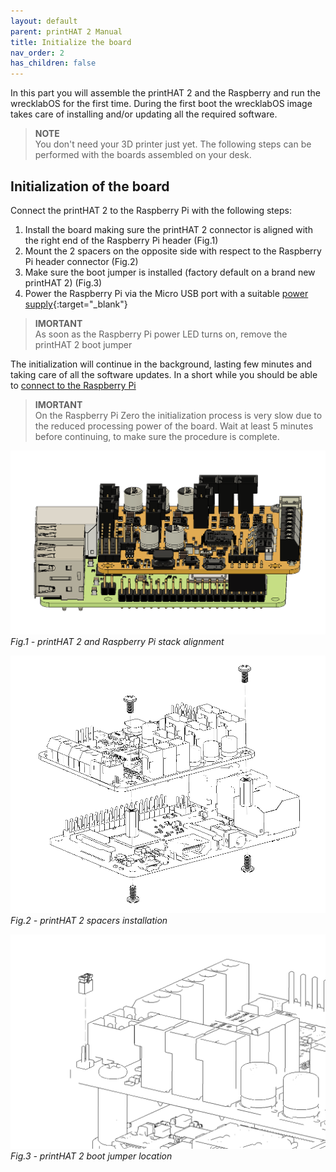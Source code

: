 ```yaml
---
layout: default
parent: printHAT 2 Manual
title: Initialize the board
nav_order: 2
has_children: false
---
```


In this part you will assemble the printHAT 2 and the Raspberry and run the wrecklabOS for the first time. During the first boot the wrecklabOS image takes care of installing and/or updating all the required software.

> **NOTE**  
You don't need your 3D printer just yet. The following steps can be performed with the boards assembled on your desk.

## Initialization of the board

Connect the printHAT 2 to the Raspberry Pi with the following steps:

1. Install the board making sure the printHAT 2 connector is aligned with the right end of the Raspberry Pi header (Fig.1)
2. Mount the 2 spacers on the opposite side with respect to the Raspberry Pi header connector (Fig.2)
3. Make sure the boot jumper is installed (factory default on a brand new printHAT 2) (Fig.3)
4. Power the Raspberry Pi via the Micro USB port with a suitable [power supply](https://www.raspberrypi.org/documentation/hardware/raspberrypi/power/README.md){:target="_blank"}

> **IMORTANT**  
As soon as the Raspberry Pi power LED turns on, remove the printHAT 2 boot jumper

The initialization will continue in the background, lasting few minutes and taking care of all the software updates. In a short while you should be able to [connect to the Raspberry Pi](network)

> **IMORTANT**  
On the Raspberry Pi Zero the initialization process is very slow due to the reduced processing power of the board. Wait at least 5 minutes before continuing, to make sure the procedure is complete.

![phat2_assembly](../assets/img/phat2_rpi_assembly.png)
*Fig.1 - printHAT 2 and Raspberry Pi stack alignment*

![phat2_assembly](../assets/img/phat2_rpi_assembly_spacers.png)
*Fig.2 - printHAT 2 spacers installation*

![phat2_assembly](../assets/img/phat2_rpi_jumper.png)
*Fig.3 - printHAT 2 boot jumper location*
